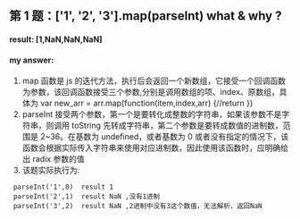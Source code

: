 ## 第 1 题：['1', '2', '3'].map(parseInt) what & why ?

#### result: [1,NaN,NaN,NaN]

#### my answer:

1.  map 函数是 js 的迭代方法，执行后会返回一个新数组，它接受一个回调函数为参数，该回调函数接受三个参数,分别是调用数组的项、index、原数组，具体为
    var new_arr = arr.map(function(item,index,arr) {//return })
2.  parseInt 接受两个参数，第一个是要转化成整数的字符串，如果该参数不是字符串，则调用 toString 先转成字符串，第二个参数是要转成数值的进制数，范围是 2~36。在基数为 undefined，或者基数为 0 或者没有指定的情况下，该函数会根据实际传入字符串来使用对应进制数，因此使用该函数时，应明确给出 radix 参数的值
3.  该题实际执行为:

```
 parseInt('1',0)  result 1
 parseInt('2',1)  result NaN ,没有1进制
 parseInt('3',2)  result NaN ,2进制中没有3这个数值，无法解析，返回NaN
```
